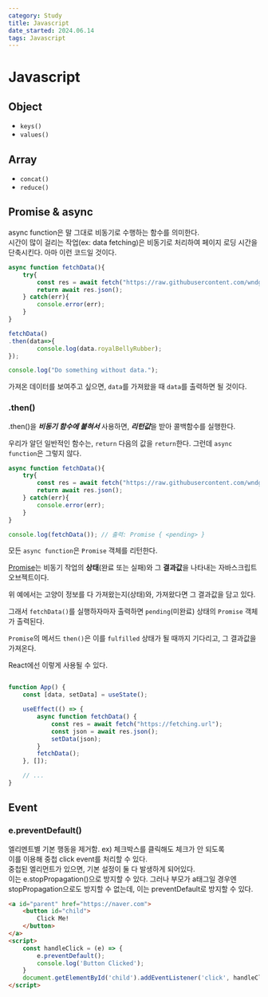```yaml
---
category: Study
title: Javascript
date_started: 2024.06.14
tags: Javascript
---
```

# Javascript

## Object
- `keys()`
- `values()`

## Array
- `concat()`
- `reduce()`

## Promise & async
async function은 말 그대로 비동기로 수행하는 함수를 의미한다.  
시간이 많이 걸리는 작업(ex: data fetching)은 비동기로 처리하여 페이지 로딩 시간을 단축시킨다. 아마 이런 코드일 것이다.   
```javascript
async function fetchData(){
    try{
        const res = await fetch("https://raw.githubusercontent.com/wndgur2/CatChess/main/server/modules/constants/cats.json");
        return await res.json();
    } catch(err){
        console.error(err);
    }
}

fetchData()
.then(data=>{
        console.log(data.royalBellyRubber);
});

console.log("Do something without data.");
```

가져온 데이터를 보여주고 싶으면, `data`를 가져왔을 때 `data`를 출력하면 될 것이다.

### .then()
.then()을 ***비동기 함수에 붙혀서*** 사용하면, ***리턴값***을 받아 콜백함수를 실행한다.

우리가 알던 일반적인 함수는, `return` 다음의 값을 `return`한다. 그런데 `async function`은 그렇지 않다.

```js
async function fetchData(){
    try{
        const res = await fetch("https://raw.githubusercontent.com/wndgur2/CatChess/main/server/modules/constants/cats.json");
        return await res.json();
    } catch(err){
        console.error(err);
    }
}

console.log(fetchData()); // 출력: Promise { <pending> }
```

모든 `async function`은 `Promise` 객체를 리턴한다.  

[Promise](https://developer.mozilla.org/en-US/docs/Web/JavaScript/Reference/Global_Objects/Promise)는 비동기 작업의 **상태**(완료 또는 실패)와 그 **결과값**을 나타내는 자바스크립트 오브젝트이다.  

위 예에서는 고양이 정보를 다 가져왔는지(상태)와, 가져왔다면 그 결과값을 담고 있다.  

그래서 `fetchData()`를 실행하자마자 출력하면 `pending`(미완료) 상태의 `Promise` 객체가 출력된다.  

`Promise`의 메서드 `then()`은 이를 `fulfilled` 상태가 될 때까지 기다리고, 그 결과값을 가져온다.  

React에선 이렇게 사용될 수 있다.

```jsx

function App() {
    const [data, setData] = useState();

    useEffect(() => {
        async function fetchData() {
            const res = await fetch("https://fetching.url");
            const json = await res.json();
            setData(json);
        }
        fetchData();
    }, []);

    // ...
}
```

## Event

### e.preventDefault()
엘리멘트별 기본 행동을 제거함. ex) 체크박스를 클릭해도 체크가 안 되도록  
이를 이용해 중첩 click event를 처리할 수 있다.  
중첩된 엘리먼트가 있으면, 기본 설정이 둘 다 발생하게 되어있다.  
이는 e.stopPropagation()으로 방지할 수 있다.
그러나 부모가 a태그일 경우엔 stopPropagation으로도 방지할 수 없는데,
이는 preventDefault로 방지할 수 있다.

```html
<a id="parent" href="https://naver.com">
    <button id="child">
        Click Me!
    </button>
</a>
<script>
    const handleClick = (e) => {
        e.preventDefault();
        console.log('Button Clicked');
    }
    document.getElementById('child').addEventListener('click', handleClick);
</script>
```